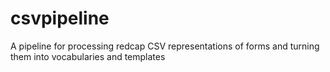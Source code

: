 # csvpipeline
A pipeline for processing redcap CSV representations of forms and turning them into vocabularies and templates
